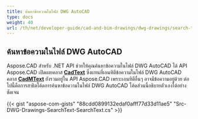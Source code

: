```yaml
---
title: ค้นหาข้อความในไฟล์ DWG AutoCAD
type: docs
weight: 40
url: /th/net/developer-guide/cad-and-bim-drawings/dwg-drawings/search-text-in-dwg-autocad-file/
---
```


## **ค้นหาข้อความในไฟล์ DWG AutoCAD**
Aspose.CAD สำหรับ .NET API ช่วยให้คุณค้นหาข้อความในไฟล์ DWG AutoCAD ได้ API Aspose.CAD เปิดเผยคลาส [**CadText**](https://reference.aspose.com/cad/net/aspose.cad.fileformats.cad.cadobjects/cadtext) ซึ่งแทนที่เอนทิตีข้อความในไฟล์ DWG AutoCAD คลาส [**CadMText**](https://reference.aspose.com/cad/net/aspose.cad.fileformats.cad.cadobjects/cadmtext) ยังรวมอยู่ใน API Aspose.CAD เพราะเอนทิตีอื่นๆ อาจมีข้อความอยู่ด้วย ต่อไปนี้คือการสาธิตโค้ดการค้นหาข้อความในไฟล์ DWG AutoCAD โค้ดส่วนนี้อธิบายตัวเองได้อย่างชัดเจน

{{< gist "aspose-com-gists" "88cdd0899132edaf0afff77d33d11ae5" "Src-DWG-Drawings-SearchText-SearchText.cs" >}}
